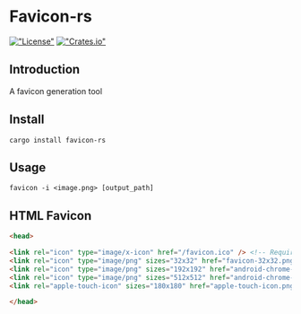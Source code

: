 # Favicon-rs

[!["License"](https://img.shields.io/github/license/leonardwoo/favicon-rs?style=flat-square)](https://github.com/leonardwoo/favicon-rs/blob/main/LICENSE)
[!["Crates.io"](https://img.shields.io/crates/d/favicon-rs?style=flat-square)](https://srl.cx/jIUoJvBB)

## Introduction

A favicon generation tool

## Install

```shell
cargo install favicon-rs
```

## Usage

```shell
favicon -i <image.png> [output_path]
```

## HTML Favicon

```html
<head>

<link rel="icon" type="image/x-icon" href="/favicon.ico" /> <!-- Required -->
<link rel="icon" type="image/png" sizes="32x32" href="favicon-32x32.png" />
<link rel="icon" type="image/png" sizes="192x192" href="android-chrome-192x192.png" />
<link rel="icon" type="image/png" sizes="512x512" href="android-chrome-512x512.png" />
<link rel="apple-touch-icon" sizes="180x180" href="apple-touch-icon.png" />

</head>
```
